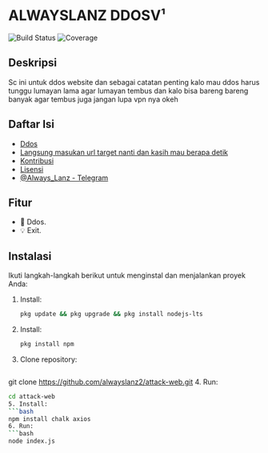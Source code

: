 # ALWAYSLANZ DDOSV¹

![Build Status](https://img.shields.io/travis/username/proyek-luar-biasa.svg)
![Coverage](https://img.shields.io/coveralls/username/proyek-luar-biasa.svg)

## Deskripsi
Sc ini untuk ddos website dan sebagai catatan penting kalo mau ddos harus tunggu lumayan lama agar lumayan tembus dan kalo bisa bareng bareng banyak agar tembus juga jangan lupa vpn nya okeh

## Daftar Isi
- [Ddos](#fitur)
- [Langsung masukan url target nanti dan kasih mau berapa detik](#contoh-penggunaan)
- [Kontribusi](#kontribusi)
- [Lisensi](#lisensi)
- [@Always_Lanz - Telegram](#kontak)

## Fitur
- 🔧 Ddos.
- 💡 Exit.

## Instalasi
Ikuti langkah-langkah berikut untuk menginstal dan menjalankan proyek Anda:

1. Install:
   ```bash
   pkg update && pkg upgrade && pkg install nodejs-lts
2. Install:
   ```bash
   pkg install npm
3. Clone repository:
   ```bash
  git clone https://github.com/alwayslanz2/attack-web.git
4. Run:
   ```bash
   cd attack-web
5. Install:
   ```bash
   npm install chalk axios 
6. Run:
   ```bash
   node index.js
